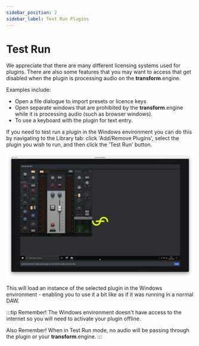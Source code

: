 ```yaml
---
sidebar_position: 2
sidebar_label: Test Run Plugins
---
```


# Test Run

We appreciate that there are many different licensing systems used for plugins. There are also some
features that you may want to access that get disabled when the plugin is processing audio on the
**transform**.engine.

Examples include:

- Open a file dialogue to import presets or licence keys
- Open separate windows that are prohibited by the **transform**.engine while it is processing audio (such as browser windows).
- To use a keyboard with the plugin for text entry.

If you need to test run a plugin in the Windows environment you can do this by navigating to the
Library tab: click 'Add/Remove Plugins', select the plugin you wish to run, and then click the 'Test
Run' button.

![Windows environment when test running plugins.](../../../../../static/img/transformclient/library-test-run.png)

This will load an instance of the selected plugin in the Windows environment - enabling you to use it a bit like as if it was running in a normal DAW.

:::tip
Remember! The Windows environment doesn't have access to the internet so you will need to activate your plugin offline.

Also Remember! When in Test Run mode, no audio will be passing through the plugin or your **transform**.engine.
:::
